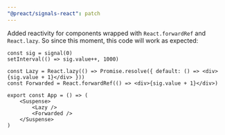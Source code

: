 ```yaml
---
"@preact/signals-react": patch
---
```


Added reactivity for components wrapped with `React.forwardRef` and `React.lazy`.
So since this moment, this code will work as expected: 
```tsx
const sig = signal(0)
setInterval(() => sig.value++, 1000)

const Lazy = React.lazy(() => Promise.resolve({ default: () => <div>{sig.value + 1}</div> }))
const Forwarded = React.forwardRef(() => <div>{sig.value + 1}</div>)

export const App = () => (
    <Suspense>
        <Lazy />
        <Forwarded />
    </Suspense>
)
```